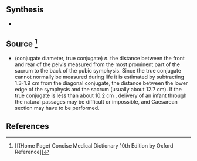 ## Synthesis
- 
## Source [^1]
- (conjugate diameter, true conjugate) $n$. the distance between the front and rear of the pelvis measured from the most prominent part of the sacrum to the back of the pubic symphysis. Since the true conjugate cannot normally be measured during life it is estimated by subtracting 1.3-1.9 cm from the diagonal conjugate, the distance between the lower edge of the symphysis and the sacrum (usually about 12.7 cm). If the true conjugate is less than about 10.2 cm , delivery of an infant through the natural passages may be difficult or impossible, and Caesarean section may have to be performed.
## References

[^1]: [[(Home Page) Concise Medical Dictionary 10th Edition by Oxford Reference]]
